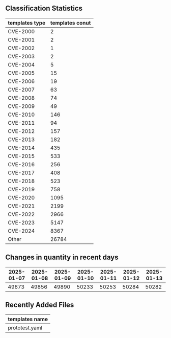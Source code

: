 ## Classification Statistics
| templates type | templates conut | 
| --- | --- |
| CVE-2000 | 2 |
| CVE-2001 | 2 |
| CVE-2002 | 1 |
| CVE-2003 | 2 |
| CVE-2004 | 5 |
| CVE-2005 | 15 |
| CVE-2006 | 19 |
| CVE-2007 | 63 |
| CVE-2008 | 74 |
| CVE-2009 | 49 |
| CVE-2010 | 146 |
| CVE-2011 | 94 |
| CVE-2012 | 157 |
| CVE-2013 | 182 |
| CVE-2014 | 435 |
| CVE-2015 | 533 |
| CVE-2016 | 256 |
| CVE-2017 | 408 |
| CVE-2018 | 523 |
| CVE-2019 | 758 |
| CVE-2020 | 1095 |
| CVE-2021 | 2199 |
| CVE-2022 | 2966 |
| CVE-2023 | 5147 |
| CVE-2024 | 8367 |
| Other | 26784 |
## Changes in quantity in recent days
|2025-01-07 | 2025-01-08 | 2025-01-09 | 2025-01-10 | 2025-01-11 | 2025-01-12 | 2025-01-13|
|--- | ------ | ------ | ------ | ------ | ------ | ---|
|49673 | 49856 | 49890 | 50233 | 50253 | 50284 | 50282|
## Recently Added Files
| templates name | 
| --- |
| prototest.yaml |
